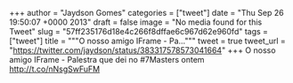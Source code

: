 
+++
author = "Jaydson Gomes"
categories = ["tweet"]
date = "Thu Sep 26 19:50:07 +0000 2013"
draft = false
image = "No media found for this Tweet"
slug = "57ff235176d18e4c266f8dffae6c967d62e960fd"
tags = ["tweet"]
title = """O nosso amigo IFrame - Pa..."""
tweet = true
tweet_url = "https://twitter.com/jaydson/status/383317578573041664"
+++
O nosso amigo IFrame - Palestra que dei no #7Masters ontem http://t.co/nNsgSwFuFM
